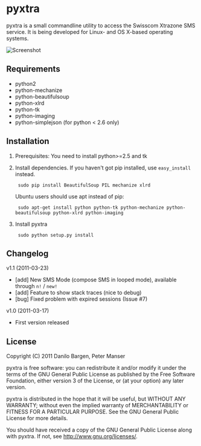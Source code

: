pyxtra
======

pyxtra is a small commandline utility to access the Swisscom Xtrazone SMS service. It is being developed for Linux- and OS X-based operating systems.

![Screenshot](https://github.com/gwrtheyrn/pyxtra/raw/master/screenshot.png)


Requirements
------------

- python2
- python-mechanize
- python-beautifulsoup
- python-xlrd
- python-tk
- python-imaging
- python-simplejson (for python < 2.6 only)


Installation
------------

1. Prerequisites: You need to install python>=2.5 and tk

2. Install dependencies. If you haven't got pip installed, use `easy_install` instead.

        sudo pip install BeautifulSoup PIL mechanize xlrd

    Ubuntu users should use apt instead of pip:

        sudo apt-get install python python-tk python-mechanize python-beautifulsoup python-xlrd python-imaging

3. Install pyxtra

        sudo python setup.py install


Changelog
---------

v1.1 (2011-03-23)

- [add] New SMS Mode (compose SMS in looped mode), available through `n!` / `new!`
- [add] Feature to show stack traces (nice to debug)
- [bug] Fixed problem with expired sessions (Issue #7)

v1.0 (2011-03-17)

- First version released


License
-------

Copyright (C) 2011 Danilo Bargen, Peter Manser

pyxtra is free software: you can redistribute it and/or modify
it under the terms of the GNU General Public License as published by
the Free Software Foundation, either version 3 of the License, or
(at your option) any later version.

pyxtra is distributed in the hope that it will be useful,
but WITHOUT ANY WARRANTY; without even the implied warranty of
MERCHANTABILITY or FITNESS FOR A PARTICULAR PURPOSE. See the
GNU General Public License for more details.

You should have received a copy of the GNU General Public License
along with pyxtra. If not, see http://www.gnu.org/licenses/.
